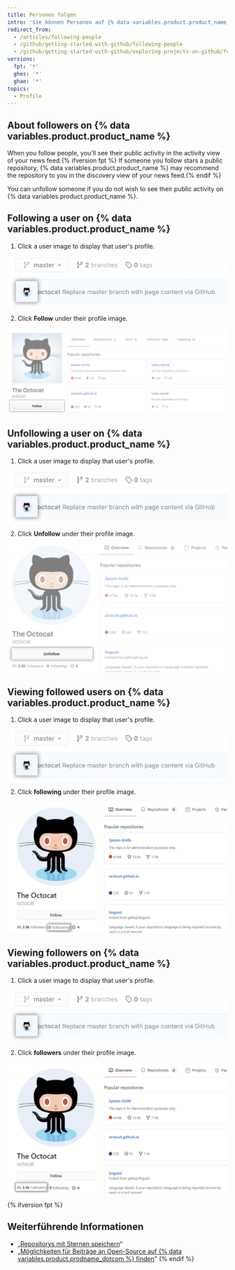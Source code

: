 ```yaml
---
title: Personen folgen
intro: 'Sie können Personen auf {% data variables.product.product_name %} folgen, um Benachrichtigungen über ihre Aktivitäten zu erhalten{% ifversion fpt %} und Projekte in ihren Communitys zu entdecken{% endif %}.'
redirect_from:
  - /articles/following-people
  - /github/getting-started-with-github/following-people
  - /github/getting-started-with-github/exploring-projects-on-github/following-people
versions:
  fpt: '*'
  ghes: '*'
  ghae: '*'
topics:
  - Profile
---
```


## About followers on {% data variables.product.product_name %}

When you follow people, you'll see their public activity in the activity view of your news feed.{% ifversion fpt %} If someone you follow stars a public repository, {% data variables.product.product_name %} may recommend the repository to you in the discovery view of your news feed.{% endif %}

You can unfollow someone if you do not wish to see their public activity on {% data variables.product.product_name %}.

## Following a user on {% data variables.product.product_name %}

1. Click a user image to display that user's profile.

  ![User image](/assets/images/help/profile/user-profile-image.png)

2. Click **Follow** under their profile image.

  ![Schaltfläche „Follow user" (Benutzer folgen)](/assets/images/help/profile/follow-user-button.png)

## Unfollowing a user on {% data variables.product.product_name %}

1.  Click a user image to display that user's profile.

  ![User image](/assets/images/help/profile/user-profile-image.png)

2.  Click **Unfollow** under their profile image.

  ![User profile button](/assets/images/help/profile/user-profile-unfollow-button.png)

## Viewing followed users on {% data variables.product.product_name %}

1. Click a user image to display that user's profile.

  ![User image](/assets/images/help/profile/user-profile-image.png)

2. Click **following** under their profile image.

  ![User following](/assets/images/help/profile/user-profile-following.png)

## Viewing followers on {% data variables.product.product_name %}

1. Click a user image to display that user's profile.

  ![User image](/assets/images/help/profile/user-profile-image.png)

2. Click **followers** under their profile image.

  ![User following](/assets/images/help/profile/user-profile-followers.png)



{% ifversion fpt %}
## Weiterführende Informationen

- „[Repositorys mit Sternen speichern](/articles/saving-repositories-with-stars/)“
- „[Möglichkeiten für Beiträge an Open-Source auf {% data variables.product.prodname_dotcom %} finden](/github/getting-started-with-github/finding-ways-to-contribute-to-open-source-on-github)"
{% endif %}

